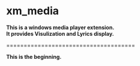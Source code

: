 # xm_media
<B>This is a windows media player extension.</B><br />
<B>It provides Visulization and Lyrics display.</B><br />

=====================================

<B>This is the beginning.</B>

